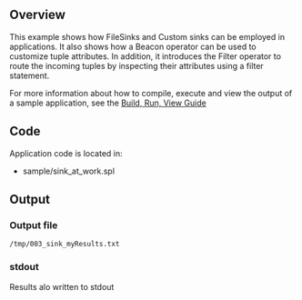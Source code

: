 ## Overview
This example shows how FileSinks and Custom sinks can be employed in applications. It also shows how a Beacon operator can be used to customize tuple attributes. In addition, it introduces the Filter operator to route the incoming tuples by inspecting their attributes using a filter statement.

For more information about how to compile, execute and view the output of a sample application, see the [Build, Run, View Guide](../../BuildRunView.md)

## Code
Application code is located in:
* sample/sink_at_work.spl

## Output

### Output file
`/tmp/003_sink_myResults.txt`

### stdout
Results alo written to stdout
